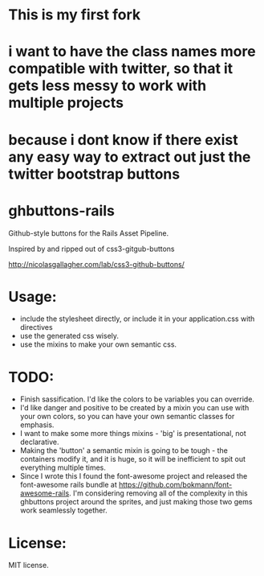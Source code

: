 # This is my first fork
# i want to have the class names more compatible with twitter, so that it gets less messy to work with multiple projects
# because i dont know if there exist any easy way to extract out just the twitter bootstrap buttons


# ghbuttons-rails

Github-style buttons for the Rails Asset Pipeline.

Inspired by and ripped out of css3-gitgub-buttons

http://nicolasgallagher.com/lab/css3-github-buttons/

# Usage:

 - include the stylesheet directly, or include it in your application.css with directives
 - use the generated css wisely.
 - use the mixins to make your own semantic css.

# TODO:

 - Finish sassification.  I'd like the colors to be variables you can override.
 - I'd like danger and positive to be created by a mixin you can use with your own
   colors, so you can have your own semantic classes for emphasis.
 - I want to make some more things mixins - 'big' is presentational, not declarative.
 - Making the 'button' a semantic mixin is going to be tough - the containers modify it,
   and it is huge, so it will be inefficient to spit out everything multiple times.
 - Since I wrote this I found the font-awesome project and released the font-awesome
   rails bundle at https://github.com/bokmann/font-awesome-rails.
   I'm considering removing all of the complexity in this ghbuttons project around the
   sprites, and just making those two gems work seamlessly together.
   
# License:

MIT license.